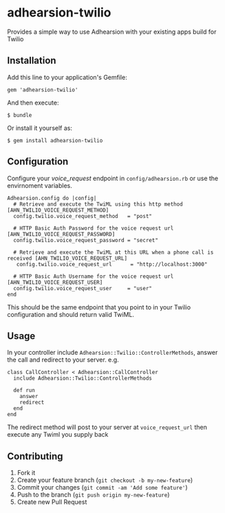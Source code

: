 # adhearsion-twilio

Provides a simple way to use Adhearsion with your existing apps build for Twilio

## Installation

Add this line to your application's Gemfile:

    gem 'adhearsion-twilio'

And then execute:

    $ bundle

Or install it yourself as:

    $ gem install adhearsion-twilio

## Configuration

Configure your *voice_request* endpoint in `config/adhearsion.rb` or use the envirnoment variables.

    Adhearsion.config do |config|
      # Retrieve and execute the TwiML using this http method [AHN_TWILIO_VOICE_REQUEST_METHOD]
      config.twilio.voice_request_method   = "post"

      # HTTP Basic Auth Password for the voice request url [AHN_TWILIO_VOICE_REQUEST_PASSWORD]
      config.twilio.voice_request_password = "secret"

      # Retrieve and execute the TwiML at this URL when a phone call is received [AHN_TWILIO_VOICE_REQUEST_URL]
       config.twilio.voice_request_url      = "http://localhost:3000"

      # HTTP Basic Auth Username for the voice request url [AHN_TWILIO_VOICE_REQUEST_USER]
      config.twilio.voice_request_user     = "user"
    end

This should be the same endpoint that you point to in your Twilio configuration and should return valid TwiML.

## Usage

In your controller include `Adhearsion::Twilio::ControllerMethods`, answer the call and redirect to your server. e.g.

    class CallController < Adhearsion::CallController
      include Adhearsion::Twilio::ControllerMethods

      def run
        answer
        redirect
      end
    end

The redirect method will post to your server at `voice_request_url` then execute any Twiml you supply back

## Contributing

1. Fork it
2. Create your feature branch (`git checkout -b my-new-feature`)
3. Commit your changes (`git commit -am 'Add some feature'`)
4. Push to the branch (`git push origin my-new-feature`)
5. Create new Pull Request
